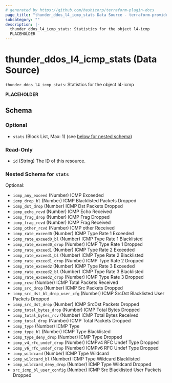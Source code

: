 ```yaml
---
# generated by https://github.com/hashicorp/terraform-plugin-docs
page_title: "thunder_ddos_l4_icmp_stats Data Source - terraform-provider-thunder"
subcategory: ""
description: |-
  thunder_ddos_l4_icmp_stats: Statistics for the object l4-icmp
  PLACEHOLDER
---
```


# thunder_ddos_l4_icmp_stats (Data Source)

`thunder_ddos_l4_icmp_stats`: Statistics for the object l4-icmp

__PLACEHOLDER__



<!-- schema generated by tfplugindocs -->
## Schema

### Optional

- `stats` (Block List, Max: 1) (see [below for nested schema](#nestedblock--stats))

### Read-Only

- `id` (String) The ID of this resource.

<a id="nestedblock--stats"></a>
### Nested Schema for `stats`

Optional:

- `icmp_any_exceed` (Number) ICMP Exceeded
- `icmp_drop_bl` (Number) ICMP Blacklisted Packets Dropped
- `icmp_dst_drop` (Number) ICMP Dst Packets Dropped
- `icmp_echo_rcvd` (Number) ICMP Echo Received
- `icmp_frag_drop` (Number) ICMP Frag Dropped
- `icmp_frag_rcvd` (Number) ICMP Frag Received
- `icmp_other_rcvd` (Number) ICMP other Received
- `icmp_rate_exceed0` (Number) ICMP Type Rate 1 Exceeded
- `icmp_rate_exceed0_bl` (Number) ICMP Type Rate 1 Blacklisted
- `icmp_rate_exceed0_drop` (Number) ICMP Type Rate 1 Dropped
- `icmp_rate_exceed1` (Number) ICMP Type Rate 2 Exceeded
- `icmp_rate_exceed1_bl` (Number) ICMP Type Rate 2 Blacklisted
- `icmp_rate_exceed1_drop` (Number) ICMP Type Rate 2 Dropped
- `icmp_rate_exceed2` (Number) ICMP Type Rate 3 Exceeded
- `icmp_rate_exceed2_bl` (Number) ICMP Type Rate 3 Blacklisted
- `icmp_rate_exceed2_drop` (Number) ICMP Type Rate 3 Dropped
- `icmp_rcvd` (Number) ICMP Total Packets Received
- `icmp_src_drop` (Number) ICMP Src Packets Dropped
- `icmp_src_dst_bl_drop_user_cfg` (Number) ICMP SrcDst Blacklisted User Packets Dropped
- `icmp_src_dst_drop` (Number) ICMP SrcDst Packets Dropped
- `icmp_total_bytes_drop` (Number) ICMP Total Bytes Dropped
- `icmp_total_bytes_rcv` (Number) ICMP Total Bytes Received
- `icmp_total_drop` (Number) ICMP Total Packets Dropped
- `icmp_type` (Number) ICMP Type
- `icmp_type_bl` (Number) ICMP Type Blacklisted
- `icmp_type_deny_drop` (Number) ICMP Type Dropped
- `icmp_v4_rfc_undef_drop` (Number) ICMPv4 RFC Undef Type Dropped
- `icmp_v6_rfc_undef_drop` (Number) ICMPv6 RFC Undef Type Dropped
- `icmp_wildcard` (Number) ICMP Type Wildcard
- `icmp_wildcard_bl` (Number) ICMP Type Wildcard Blacklisted
- `icmp_wildcard_deny_drop` (Number) ICMP Type Wildcard Dropped
- `src_icmp_bl_user_config` (Number) ICMP Src Blacklisted User Packets Dropped


